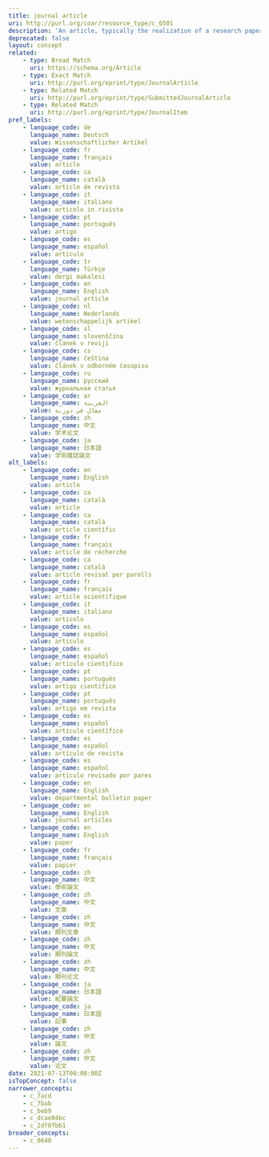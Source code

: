 ```yaml
---
title: journal article
uri: http://purl.org/coar/resource_type/c_6501
description: 'An article, typically the realization of a research paper reporting original research findings, published in a journal issue. [Source: http://purl.org/spar/fabio/JournalArticle]'
deprecated: false
layout: concept
related:
    - type: Broad Match
      uri: https://schema.org/Article
    - type: Exact Match
      uri: http://purl.org/eprint/type/JournalArticle
    - type: Related Match
      uri: http://purl.org/eprint/type/SubmittedJournalArticle
    - type: Related Match
      uri: http://purl.org/eprint/type/JournalItem
pref_labels:
    - language_code: de
      language_name: Deutsch
      value: Wissenschaftlicher Artikel
    - language_code: fr
      language_name: français
      value: article
    - language_code: ca
      language_name: català
      value: article de revista
    - language_code: it
      language_name: italiano
      value: articolo in rivista
    - language_code: pt
      language_name: português
      value: artigo
    - language_code: es
      language_name: español
      value: artículo
    - language_code: tr
      language_name: Türkçe
      value: dergi makalesi
    - language_code: en
      language_name: English
      value: journal article
    - language_code: nl
      language_name: Nederlands
      value: wetenschappelijk artikel
    - language_code: sl
      language_name: slovenščina
      value: članek v reviji
    - language_code: cs
      language_name: čeština
      value: článek v odborném časopisu
    - language_code: ru
      language_name: русский
      value: журнальная статья
    - language_code: ar
      language_name: العربية
      value: مقال في دورية
    - language_code: zh
      language_name: 中文
      value: 学术论文
    - language_code: ja
      language_name: 日本語
      value: 学術雑誌論文
alt_labels:
    - language_code: en
      language_name: English
      value: article
    - language_code: ca
      language_name: català
      value: article
    - language_code: ca
      language_name: català
      value: article científic
    - language_code: fr
      language_name: français
      value: article de recherche
    - language_code: ca
      language_name: català
      value: article revisat per parells
    - language_code: fr
      language_name: français
      value: article scientifique
    - language_code: it
      language_name: italiano
      value: articolo
    - language_code: es
      language_name: español
      value: articulo
    - language_code: es
      language_name: español
      value: articulo cientifico
    - language_code: pt
      language_name: português
      value: artigo científico
    - language_code: pt
      language_name: português
      value: artigo em revista
    - language_code: es
      language_name: español
      value: artículo científico
    - language_code: es
      language_name: español
      value: artículo de revista
    - language_code: es
      language_name: español
      value: artículo revisado por pares
    - language_code: en
      language_name: English
      value: departmental bulletin paper
    - language_code: en
      language_name: English
      value: journal articles
    - language_code: en
      language_name: English
      value: paper
    - language_code: fr
      language_name: français
      value: papier
    - language_code: zh
      language_name: 中文
      value: 學術論文
    - language_code: zh
      language_name: 中文
      value: 文章
    - language_code: zh
      language_name: 中文
      value: 期刊文章
    - language_code: zh
      language_name: 中文
      value: 期刊論文
    - language_code: zh
      language_name: 中文
      value: 期刊论文
    - language_code: ja
      language_name: 日本語
      value: 紀要論文
    - language_code: ja
      language_name: 日本語
      value: 記事
    - language_code: zh
      language_name: 中文
      value: 論文
    - language_code: zh
      language_name: 中文
      value: 论文
date: 2021-07-13T00:00:00Z
isTopConcept: false
narrower_concepts:
    - c_7acd
    - c_7bab
    - c_beb9
    - c_dcae04bc
    - c_2df8fbb1
broader_concepts:
    - c_0640
---
```


